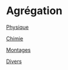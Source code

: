 # Agrégation

[Physique](Physique/physique.md)

[Chimie](Chimie/chimie.md)

[Montages](Montages/montages.md)

[Divers](Divers/divers.md)
